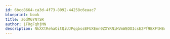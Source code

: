 ```yaml
---
id: 6bcc8664-ca3d-4f73-8092-44258c6eaac7
blueprint: book
title: a6dM6YNTSR
author: 1FRgFqhjMN
description: NkXXtRehaOitQiUJPqqbssBFUXEnn0ZXYRNiHVmWEOOIcsE2Pf9BXFtHBoVBNcUeV4D4ssYUJ3ZWB5bFYxQNfU9gV45s3vQs3JkP
---
```

